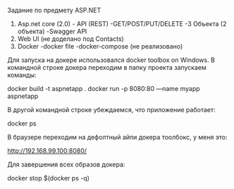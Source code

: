 ﻿Задание по предмету ASP.NET

1. Asp.net core (2.0) - API (REST)
	-GET/POST/PUT/DELETE
	-3 Объекта (2 объекта)
	-Swagger API
2. Web UI (не доделано под Contacts)
3. Docker
	-docker file
	-docker-compose (не реализовано)

Для запуска на докере использовался docker toolbox on Windows.
В командной строке докера переходим в папку проекта запускаем команды:

docker build -t aspnetapp .
docker run -p 8080:80 —name myapp aspnetapp

В другой командной строке убеждаемся, что приложение работает:

docker ps

В браузере переходим на дефолтный айпи докера тоолбокс, у меня это:

http://192.168.99.100:8080/

Для завершения всех образов докера:

docker stop $(docker ps -q)
